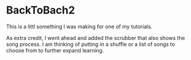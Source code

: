 # BackToBach2

This is a littl something I was making for one of my tutorials. 

As extra credit, I went ahead and added the scrubber that also shows the song process. I am thinking of putting in a shuffle or a list of songs to choose from to further expand learning. 

